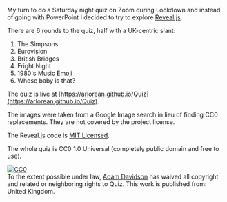 My turn to do a Saturday night quiz on Zoom during Lockdown and instead of going with PowerPoint I decided to try to explore [Reveal.js](https://revealjs.com/).

There are 6 rounds to the quiz, half with a UK-centric slant:
1. The Simpsons
2. Eurovision
3. British Bridges
4. Fright Night
5. 1980's Music Emoji
6. Whose baby is that?

The quiz is live at [https://arlorean.github.io/Quiz](https://arlorean.github.io/Quiz).

The images were taken from a Google Image search in lieu of finding CC0 replacements. They are not covered by the project license.

The Reveal.js code is [MIT Licensed](https://github.com/hakimel/reveal.js/blob/master/LICENSE).

The whole quiz is CC0 1.0 Universal (completely public domain and free to use).

<p xmlns:dct="http://purl.org/dc/terms/" xmlns:vcard="http://www.w3.org/2001/vcard-rdf/3.0#">
  <a rel="license"
     href="http://creativecommons.org/publicdomain/zero/1.0/">
    <img src="http://i.creativecommons.org/p/zero/1.0/88x31.png" style="border-style: none;" alt="CC0" />
  </a>
  <br />
  To the extent possible under law,
  <a rel="dct:publisher"
     href="https://github.com/Arlorean/Quiz">
    <span property="dct:title">Adam Davidson</span></a>
  has waived all copyright and related or neighboring rights to
  <span property="dct:title">Quiz</span>.
This work is published from:
<span property="vcard:Country" datatype="dct:ISO3166"
      content="GB" about="https://github.com/Arlorean/Quiz">
  United Kingdom</span>.
</p>
